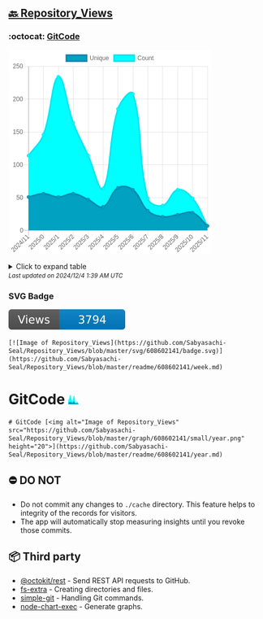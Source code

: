 ## [🔙 Repository_Views](https://github.com/Sabyasachi-Seal/Repository_Views)

### :octocat: [GitCode](https://github.com/Sabyasachi-Seal/GitCode)
![Image of Repository_Views](https://github.com/Sabyasachi-Seal/Repository_Views/blob/master/graph/608602141/large/year.png)

<details>
	<summary>Click to expand table</summary>
	<h2>:calendar: Year Page Views Table</h2>
<table>
	<tr>
		<th>
			Last Updated
		</th>
		<th>
			Unique
		</th>
		<th>
			Count
		</th>
	</tr>
	<tr>
		<td>
			<code>2024/12/1</code>
		</td>
		<td>
			<code>7</code>
		</td>
		<td>
			<code>7</code>
		</td>
	</tr>
	<tr>
		<td>
			<code>2024/11/1</code>
		</td>
		<td>
			<code>27</code>
		</td>
		<td>
			<code>49</code>
		</td>
	</tr>
	<tr>
		<td>
			<code>2024/10/1</code>
		</td>
		<td>
			<code>24</code>
		</td>
		<td>
			<code>62</code>
		</td>
	</tr>
	<tr>
		<td>
			<code>2024/9/1</code>
		</td>
		<td>
			<code>21</code>
		</td>
		<td>
			<code>38</code>
		</td>
	</tr>
	<tr>
		<td>
			<code>2024/8/1</code>
		</td>
		<td>
			<code>30</code>
		</td>
		<td>
			<code>49</code>
		</td>
	</tr>
	<tr>
		<td>
			<code>2024/7/1</code>
		</td>
		<td>
			<code>62</code>
		</td>
		<td>
			<code>208</code>
		</td>
	</tr>
	<tr>
		<td>
			<code>2024/6/1</code>
		</td>
		<td>
			<code>65</code>
		</td>
		<td>
			<code>185</code>
		</td>
	</tr>
	<tr>
		<td>
			<code>2024/5/1</code>
		</td>
		<td>
			<code>36</code>
		</td>
		<td>
			<code>64</code>
		</td>
	</tr>
	<tr>
		<td>
			<code>2024/4/1</code>
		</td>
		<td>
			<code>47</code>
		</td>
		<td>
			<code>114</code>
		</td>
	</tr>
	<tr>
		<td>
			<code>2024/3/1</code>
		</td>
		<td>
			<code>56</code>
		</td>
		<td>
			<code>164</code>
		</td>
	</tr>
	<tr>
		<td>
			<code>2024/2/1</code>
		</td>
		<td>
			<code>51</code>
		</td>
		<td>
			<code>234</code>
		</td>
	</tr>
	<tr>
		<td>
			<code>2024/1/1</code>
		</td>
		<td>
			<code>56</code>
		</td>
		<td>
			<code>146</code>
		</td>
	</tr>
	<tr>
		<td>
			<code>2023/12/1</code>
		</td>
		<td>
			<code>51</code>
		</td>
		<td>
			<code>114</code>
		</td>
	</tr>
</table>

</details>
<small><i>Last updated on 2024/12/4 1:39 AM UTC</i></small>

### SVG Badge
[![Image of Repository_Views](https://github.com/Sabyasachi-Seal/Repository_Views/blob/master/svg/608602141/badge.svg)](https://github.com/Sabyasachi-Seal/Repository_Views/blob/master/readme/608602141/week.md)
```readme
[![Image of Repository_Views](https://github.com/Sabyasachi-Seal/Repository_Views/blob/master/svg/608602141/badge.svg)](https://github.com/Sabyasachi-Seal/Repository_Views/blob/master/readme/608602141/week.md)
```
# GitCode [<img alt="Image of Repository_Views" src="https://github.com/Sabyasachi-Seal/Repository_Views/blob/master/graph/608602141/small/year.png" height="20">](https://github.com/Sabyasachi-Seal/Repository_Views/blob/master/readme/608602141/year.md)
```readme
# GitCode [<img alt="Image of Repository_Views" src="https://github.com/Sabyasachi-Seal/Repository_Views/blob/master/graph/608602141/small/year.png" height="20">](https://github.com/Sabyasachi-Seal/Repository_Views/blob/master/readme/608602141/year.md)
```
## ⛔ DO NOT
- Do not commit any changes to `./cache` directory. This feature helps to integrity of the records for visitors.
- The app will automatically stop measuring insights until you revoke those commits.
## 📦 Third party

- [@octokit/rest](https://www.npmjs.com/package/@octokit/rest) - Send REST API requests to GitHub.
- [fs-extra](https://www.npmjs.com/package/fs-extra) - Creating directories and files.
- [simple-git](https://www.npmjs.com/package/simple-git) - Handling Git commands.
- [node-chart-exec](https://www.npmjs.com/package/node-chart-exec) - Generate graphs.
